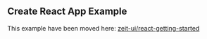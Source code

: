 ## Create React App Example

This example have been moved here: [zeit-ui/react-getting-started](https://github.com/zeit-ui/react-getting-started)
